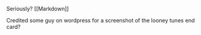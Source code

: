 Seriously? [[Markdown]]

Credited some guy on wordpress for a screenshot of the looney tunes end card?